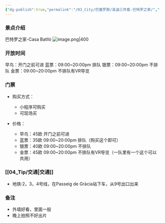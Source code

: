 ```yaml
---
{"dg-publish":true,"permalink":"/03_City/巴塞罗那/高迪三件套-巴特罗之家/","dgPassFrontmatter":true}
---
```


### 景点介绍
巴特罗之家-Casa Batlló
![image.png|400](https://obsidan-1314364309.cos.ap-beijing.myqcloud.com/obsidan/20250303030100792.png)



### 开放时间
早鸟：开门之前可进
蓝票：09:00~20:00pm 排队
银票：09:00~20:00pm 不排队
金票：09:00~20:00pm 不排队有VR导览

### 门票
+ 购买方式：
	+ 小程序可购买
	+ 可现场买

+ 价格：
	+ 早鸟：45欧 开门之前可进
	+ 蓝票：35欧 09:00~20:00pm 排队（购买这个即可）
	+ 银票：40欧 09:00~20:00pm 不排队
	+ 金票：45欧 09:00~20:00pm 不排队有VR导览（一队里有一个这个可以共用）
###  [[04_Tip/交通\|交通]]
+ 地铁:2，3，4号线，在Passeig de Gràcia站下车，从9号出口出来

### 备注
+ 外墙好看，里面一般
+ 晚上拍照不好出片
